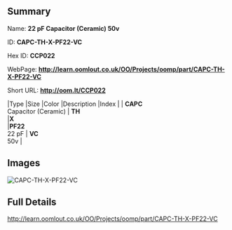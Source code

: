 

## Summary
 
Name: __22 pF Capacitor (Ceramic) 50v__

ID: __CAPC-TH-X-PF22-VC__

Hex ID: __CCP022__

WebPage: __http://learn.oomlout.co.uk/OO/Projects/oomp/part/CAPC-TH-X-PF22-VC__

Short URL: __http://oom.lt/CCP022__


|Type   |Size   |Color   |Description   |Index   |
| __CAPC__ <br>Capacitor (Ceramic)  | __TH__<br>   |__X__<br>    |__PF22__<br>22 pF    | __VC__<br> 50v |


## Images
![CAPC-TH-X-PF22-VC](http://oomlout.com/oomp-gen/parts/CAPC-TH-X-PF22-VC/CAPC-TH-X-PF22-VC_420.jpg)

## Full Details

 http://learn.oomlout.co.uk/OO/Projects/oomp/part/CAPC-TH-X-PF22-VC


